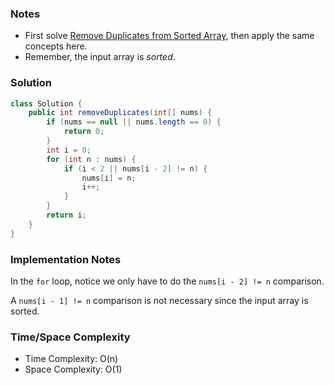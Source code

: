 ### Notes

- First solve [Remove Duplicates from Sorted Array](https://leetcode.com/problems/remove-duplicates-from-sorted-array), then apply the same concepts here.
- Remember, the input array is _sorted_.

### Solution

```java
class Solution {
    public int removeDuplicates(int[] nums) {
        if (nums == null || nums.length == 0) {
            return 0;
        }
        int i = 0;
        for (int n : nums) {
            if (i < 2 || nums[i - 2] != n) {
                nums[i] = n;
                i++;
            }
        }
        return i;
    }
}
```

### Implementation Notes

In the `for` loop, notice we only have to do the `nums[i - 2] != n` comparison.

A `nums[i - 1] != n` comparison is not necessary since the input array is sorted.


### Time/Space Complexity

-  Time Complexity: O(n)
- Space Complexity: O(1)
